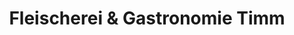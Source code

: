 ---
title: "Fleischerei & Gastronomie Timm"
url: /sassnitz/fleischerei-und-gastronomie-timm/
shop: Metzgerei
---